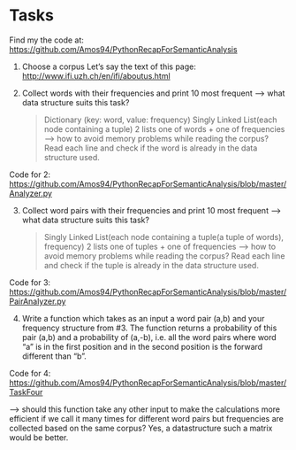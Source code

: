 # Tasks
Find my the code at: https://github.com/Amos94/PythonRecapForSemanticAnalysis

1. Choose a corpus
Let’s say the text of this page: http://www.ifi.uzh.ch/en/ifi/aboutus.html

2. Collect words with their frequencies and print 10 most frequent
--> what data structure suits this task?
	>Dictionary (key: word, value: frequency)
	>Singly Linked List(each node containing a tuple)
	>2 lists one of words + one of frequencies
--> how to avoid memory problems while reading the corpus?
	Read each line and check if the word is already in the data structure used.

Code for 2: https://github.com/Amos94/PythonRecapForSemanticAnalysis/blob/master/Analyzer.py

3. Collect word pairs with their frequencies and print 10 most frequent 
--> what data structure suits this task?
	>Singly Linked List(each node containing a tuple(a tuple of words), frequency)
	>2 lists one of tuples + one of frequencies
--> how to avoid memory problems while reading the corpus? 
	Read each line and check if the tuple is already in the data structure used.

Code for 3: 
https://github.com/Amos94/PythonRecapForSemanticAnalysis/blob/master/PairAnalyzer.py

4. Write a function which takes as an input a word pair (a,b) and your frequency structure from #3. The function returns a probability of this pair (a,b) and a probability of (a,-b), i.e. all the word pairs where word “a” is in the first position and in the second position is the forward different than “b”.

Code for 4:
https://github.com/Amos94/PythonRecapForSemanticAnalysis/blob/master/TaskFour

--> should this function take any other input to make the calculations more efficient if we call it many times for different word pairs but frequencies are collected based on the same corpus?
	Yes, a datastructure such a matrix would be better.


